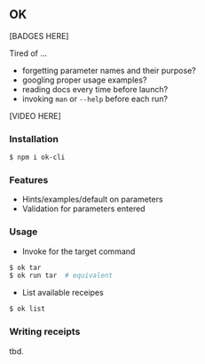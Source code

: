 ## OK

[BADGES HERE]

Tired of ...

* forgetting parameter names and their purpose?
* googling proper usage examples?
* reading docs every time before launch?
* invoking `man` or `--help` before each run?

[VIDEO HERE]

### Installation

```bash
$ npm i ok-cli
```

### Features

* Hints/examples/default on parameters
* Validation for parameters entered


### Usage

* Invoke for the target command

```bash
$ ok tar
$ ok run tar  # equivalent
```

* List available receipes

```bash
$ ok list
```

### Writing receipts
tbd.
